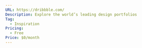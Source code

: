 ```yaml
---
URL: https://dribbble.com/
Description: Explore the world’s leading design portfolios
Tag:
  - Inspiration
Pricing:
  - Free
Price: $0/month
---
```

